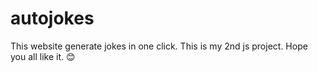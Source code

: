 # autojokes
This website generate jokes in one click. This is my 2nd js project. Hope you all like it. 😊
